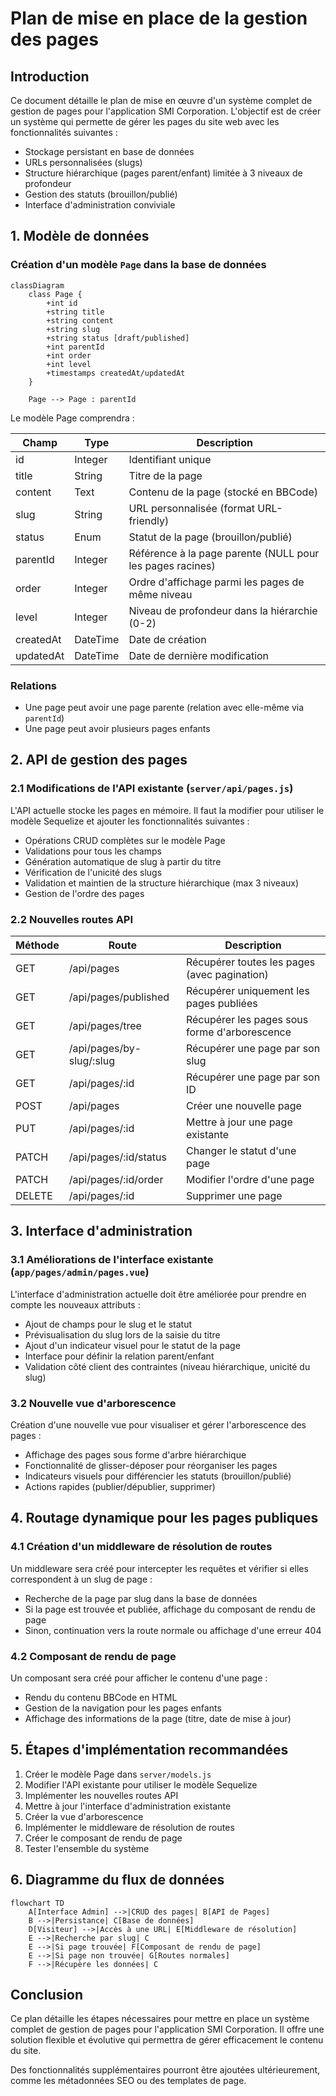 # Plan de mise en place de la gestion des pages

## Introduction

Ce document détaille le plan de mise en œuvre d'un système complet de gestion de pages pour l'application SMI Corporation. L'objectif est de créer un système qui permette de gérer les pages du site web avec les fonctionnalités suivantes :

- Stockage persistant en base de données
- URLs personnalisées (slugs)
- Structure hiérarchique (pages parent/enfant) limitée à 3 niveaux de profondeur
- Gestion des statuts (brouillon/publié)
- Interface d'administration conviviale

## 1. Modèle de données

### Création d'un modèle `Page` dans la base de données

```mermaid
classDiagram
    class Page {
        +int id
        +string title
        +string content
        +string slug
        +string status [draft/published]
        +int parentId
        +int order
        +int level
        +timestamps createdAt/updatedAt
    }
    
    Page --> Page : parentId
```

Le modèle Page comprendra :

| Champ | Type | Description |
|-------|------|-------------|
| id | Integer | Identifiant unique |
| title | String | Titre de la page |
| content | Text | Contenu de la page (stocké en BBCode) |
| slug | String | URL personnalisée (format URL-friendly) |
| status | Enum | Statut de la page (brouillon/publié) |
| parentId | Integer | Référence à la page parente (NULL pour les pages racines) |
| order | Integer | Ordre d'affichage parmi les pages de même niveau |
| level | Integer | Niveau de profondeur dans la hiérarchie (0-2) |
| createdAt | DateTime | Date de création |
| updatedAt | DateTime | Date de dernière modification |

### Relations

- Une page peut avoir une page parente (relation avec elle-même via `parentId`)
- Une page peut avoir plusieurs pages enfants

## 2. API de gestion des pages

### 2.1 Modifications de l'API existante (`server/api/pages.js`)

L'API actuelle stocke les pages en mémoire. Il faut la modifier pour utiliser le modèle Sequelize et ajouter les fonctionnalités suivantes :

- Opérations CRUD complètes sur le modèle Page
- Validations pour tous les champs
- Génération automatique de slug à partir du titre
- Vérification de l'unicité des slugs
- Validation et maintien de la structure hiérarchique (max 3 niveaux)
- Gestion de l'ordre des pages

### 2.2 Nouvelles routes API

| Méthode | Route | Description |
|---------|-------|-------------|
| GET | /api/pages | Récupérer toutes les pages (avec pagination) |
| GET | /api/pages/published | Récupérer uniquement les pages publiées |
| GET | /api/pages/tree | Récupérer les pages sous forme d'arborescence |
| GET | /api/pages/by-slug/:slug | Récupérer une page par son slug |
| GET | /api/pages/:id | Récupérer une page par son ID |
| POST | /api/pages | Créer une nouvelle page |
| PUT | /api/pages/:id | Mettre à jour une page existante |
| PATCH | /api/pages/:id/status | Changer le statut d'une page |
| PATCH | /api/pages/:id/order | Modifier l'ordre d'une page |
| DELETE | /api/pages/:id | Supprimer une page |

## 3. Interface d'administration

### 3.1 Améliorations de l'interface existante (`app/pages/admin/pages.vue`)

L'interface d'administration actuelle doit être améliorée pour prendre en compte les nouveaux attributs :

- Ajout de champs pour le slug et le statut
- Prévisualisation du slug lors de la saisie du titre
- Ajout d'un indicateur visuel pour le statut de la page
- Interface pour définir la relation parent/enfant
- Validation côté client des contraintes (niveau hiérarchique, unicité du slug)

### 3.2 Nouvelle vue d'arborescence

Création d'une nouvelle vue pour visualiser et gérer l'arborescence des pages :

- Affichage des pages sous forme d'arbre hiérarchique
- Fonctionnalité de glisser-déposer pour réorganiser les pages
- Indicateurs visuels pour différencier les statuts (brouillon/publié)
- Actions rapides (publier/dépublier, supprimer)

## 4. Routage dynamique pour les pages publiques

### 4.1 Création d'un middleware de résolution de routes

Un middleware sera créé pour intercepter les requêtes et vérifier si elles correspondent à un slug de page :

- Recherche de la page par slug dans la base de données
- Si la page est trouvée et publiée, affichage du composant de rendu de page
- Sinon, continuation vers la route normale ou affichage d'une erreur 404

### 4.2 Composant de rendu de page

Un composant sera créé pour afficher le contenu d'une page :

- Rendu du contenu BBCode en HTML
- Gestion de la navigation pour les pages enfants
- Affichage des informations de la page (titre, date de mise à jour)

## 5. Étapes d'implémentation recommandées

1. Créer le modèle Page dans `server/models.js`
2. Modifier l'API existante pour utiliser le modèle Sequelize
3. Implémenter les nouvelles routes API
4. Mettre à jour l'interface d'administration existante
5. Créer la vue d'arborescence
6. Implémenter le middleware de résolution de routes
7. Créer le composant de rendu de page
8. Tester l'ensemble du système

## 6. Diagramme du flux de données

```mermaid
flowchart TD
    A[Interface Admin] -->|CRUD des pages| B[API de Pages]
    B -->|Persistance| C[Base de données]
    D[Visiteur] -->|Accès à une URL| E[Middleware de résolution]
    E -->|Recherche par slug| C
    E -->|Si page trouvée| F[Composant de rendu de page]
    E -->|Si page non trouvée| G[Routes normales]
    F -->|Récupère les données| C
```

## Conclusion

Ce plan détaille les étapes nécessaires pour mettre en place un système complet de gestion de pages pour l'application SMI Corporation. Il offre une solution flexible et évolutive qui permettra de gérer efficacement le contenu du site.

Des fonctionnalités supplémentaires pourront être ajoutées ultérieurement, comme les métadonnées SEO ou des templates de page.